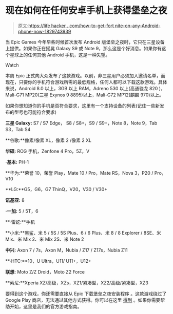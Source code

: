 # 现在如何在任何安卓手机上获得堡垒之夜

> 原文:[https://life hacker . com/how-to-get-fort nite-on-any-Android-phone-now-1829743939](https://lifehacker.com/how-to-get-fortnite-on-any-android-phone-now-1829743939)

当 Epic Games 今年早些时候首次发布 Android 版堡垒之夜时，它只在三星设备上提供。如果你正在摇晃 Galaxy S9 或 Note 9，那么这是个好消息。如果你有这个星球上的任何其他 Android 手机，这是一种失望。

Watch

本周 Epic 正式向大众发布了这款游戏。以前，非三星用户必须加入邀请名单，而现在，只要你的手机符合游戏所需的最低规格，任何人都可以下载这款游戏。具体来说，Android 8.0 以上，3GB 以上 RAM，Adreno 530 以上(高通骁龙 820 )， Mali-G71 MP20(三星 Exynos 9 8895)以上，Mali-G72 MP12(麒麟 970)以上。

如果你想知道你的手机是否符合要求，这里有一个支持设备的列表(记住一些新发布的型号也可能符合要求)

**三星 Galaxy:** S7 / S7 Edge， S8 / S8+，S9 / S9+，Note 8，Note 9，Tab S3，Tab S4

**谷歌:**像素/像素 XL，像素 2 /像素 2 XL

**华硕:** ROG 手机，Zenfone 4 Pro，5Z，V

**·基本:** PH-1

**华为:**荣誉 10，荣誉 Play，Mate 10 / Pro，Mate RS，Nova 3，P20 / Pro，V10

**LG:**G5，G6，G7 ThinQ，V20，V30 / V30+

**诺基亚:** 8

**·一加:** 5 / 5T，6

**·雷蛇:**手机

**小米:**黑鲨、米 5 / 5S / 5S Plus、6 / 6 Plus、米 8 / 8 Explorer / 8SE、米 Mix、米 Mix 2、米 Mix 2S、米 Note 2

**中兴:** Axon 7 / 7s，Axon M，Nubia / Z17 / Z17s，Nubia Z11

**·HTC:**10，U Ultra，U11/ U11+，U12+

**联想:** Moto Z/Z Droid，Moto Z2 Force

**索尼:**Xperia XZ/高级，XZs，XZ1/紧凑型，XZ2/高级/紧凑型，XZ3

要得到这个游戏，你还需要直接从 Epic 下载堡垒之夜安装程序 。这款游戏绕过了 Google Play 商店，无法通过其他方式获得。你可以在这里 [得到](https://www.epicgames.com/fortnite/en-US/mobile/android/get-started) 。如果你需要帮助开始，这里是我们的官方游戏指南。